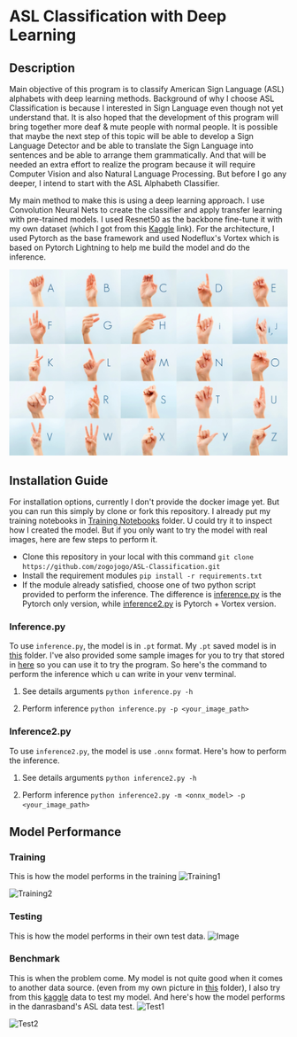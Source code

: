 # ASL Classification with Deep Learning
## Description
Main objective of this program is to classify American Sign Language (ASL) alphabets with deep learning methods. Background of why I choose ASL Classification is because I interested in Sign Language even though not yet understand that. It is also hoped that the development of this program will bring together more deaf & mute people with normal people. It is possible that maybe the next step of this topic will be able to develop a Sign Language Detector and be able to translate the Sign Language into sentences and be able to arrange them grammatically. And that will be needed an extra effort to realize the program because it will require Computer Vision and also Natural Language Processing. But before I go any deeper, I intend to start with the ASL Alphabeth Classifier.

My main method to make this is using a deep learning approach. I use Convolution Neural Nets to create the classifier and apply transfer learning with pre-trained models. I used Resnet50 as the backbone fine-tune it with my own dataset (which I got from this [Kaggle](https://www.kaggle.com/grassknoted/asl-alphabet) link). For the architecture, I used Pytorch as the base framework and used Nodeflux's Vortex which is based on Pytorch Lightning to help me build the model and do the inference.

![ASL](ASL-guide.jpg)
## Installation Guide
For installation options, currently I don't provide the docker image yet. But you can run this simply by clone or fork this repository. I already put my training notebooks in [Training Notebooks](https://github.com/zogojogo/ASL-Classification/tree/main/Training%20Notebooks) folder. U could try it to inspect how I created the model. But if you only want to try the model with real images, here are few steps to perform it.

* Clone this repository in your local with this command ```git clone https://github.com/zogojogo/ASL-Classification.git```
* Install the requirement modules ```pip install -r requirements.txt```
* If the module already satisfied, choose one of two python script provided to perform the inference. The difference is [inference.py](https://github.com/zogojogo/ASL-Classification/blob/main/inference.py) is the Pytorch only version, while [inference2.py](https://github.com/zogojogo/ASL-Classification/blob/main/inference2.py) is Pytorch + Vortex version.

### Inference.py
To use ```inference.py```, the model is in ```.pt``` format. My ```.pt``` saved model is in [this](https://github.com/zogojogo/ASL-Classification/tree/main/.pt%20Models) folder. I've also provided some sample images for you to try that stored in [here](https://github.com/zogojogo/ASL-Classification/tree/main/Test%20Data) so you can use it to try the program. So here's the command to perform the inference which u can write in your venv terminal.

1. See details arguments
```python inference.py -h```

2. Perform inference
```python inference.py -p <your_image_path>```

### Inference2.py
To use ```inference2.py```, the model is use ```.onnx``` format. Here's how to perform the inference.

1. See details arguments
```python inference2.py -h```

2. Perform inference
```python inference2.py -m <onnx_model> -p <your_image_path>```

## Model Performance
### Training
This is how the model performs in the training
![Training1](Train-1.png)

![Training2](Train-2.png)
### Testing
This is how the model performs in their own test data.
![Image](Hasil-All.png)

### Benchmark
This is when the problem come. My model is not quite good when it comes to another data source. (even from my own picture in [this](https://github.com/zogojogo/ASL-Classification/tree/main/Self%20Test) folder), I also try from this [kaggle](https://www.kaggle.com/danrasband/asl-alphabet-test) data to test my model. And here's how the model performs in the danrasband's ASL data test.
![Test1](Test-1.png)

![Test2](Test-2.png)
